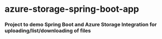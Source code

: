 # azure-storage-spring-boot-app
### Project to demo Spring Boot and Azure Storage Integration for uploading/list/downloading of files
